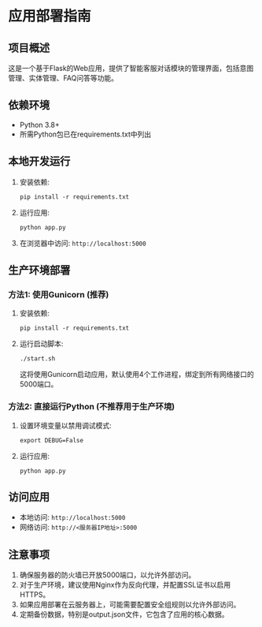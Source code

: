 # 应用部署指南

## 项目概述
这是一个基于Flask的Web应用，提供了智能客服对话模块的管理界面，包括意图管理、实体管理、FAQ问答等功能。

## 依赖环境
- Python 3.8+ 
- 所需Python包已在requirements.txt中列出

## 本地开发运行
1. 安装依赖:
   ```
   pip install -r requirements.txt
   ```
2. 运行应用:
   ```
   python app.py
   ```
3. 在浏览器中访问: `http://localhost:5000`

## 生产环境部署
### 方法1: 使用Gunicorn (推荐)
1. 安装依赖:
   ```
   pip install -r requirements.txt
   ```
2. 运行启动脚本:
   ```
   ./start.sh
   ```
   这将使用Gunicorn启动应用，默认使用4个工作进程，绑定到所有网络接口的5000端口。

### 方法2: 直接运行Python (不推荐用于生产环境)
1. 设置环境变量以禁用调试模式:
   ```
   export DEBUG=False
   ```
2. 运行应用:
   ```
   python app.py
   ```

## 访问应用
- 本地访问: `http://localhost:5000`
- 网络访问: `http://<服务器IP地址>:5000`

## 注意事项
1. 确保服务器的防火墙已开放5000端口，以允许外部访问。
2. 对于生产环境，建议使用Nginx作为反向代理，并配置SSL证书以启用HTTPS。
3. 如果应用部署在云服务器上，可能需要配置安全组规则以允许外部访问。
4. 定期备份数据，特别是output.json文件，它包含了应用的核心数据。